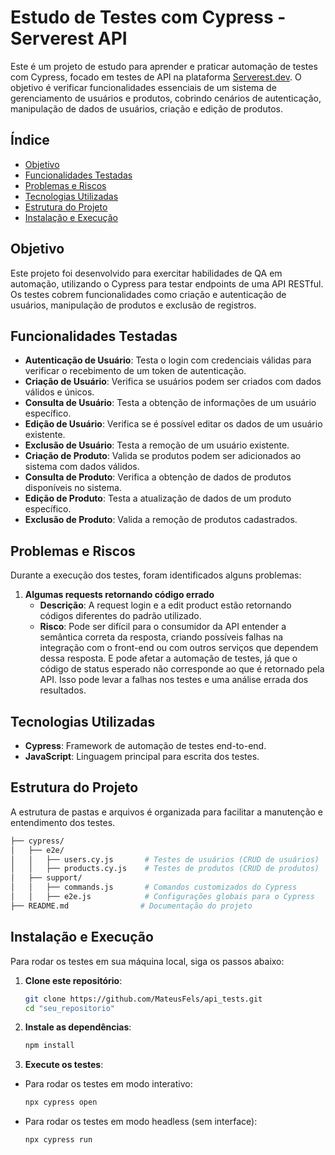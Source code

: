 # Estudo de Testes com Cypress - Serverest API

Este é um projeto de estudo para aprender e praticar automação de testes com Cypress, focado em testes de API na plataforma [Serverest.dev](https://serverest.dev). O objetivo é verificar funcionalidades essenciais de um sistema de gerenciamento de usuários e produtos, cobrindo cenários de autenticação, manipulação de dados de usuários, criação e edição de produtos.

## Índice

- [Objetivo](#objetivo)
- [Funcionalidades Testadas](#funcionalidades-testadas)
- [Problemas e Riscos](#problemas-e-riscos)
- [Tecnologias Utilizadas](#tecnologias-utilizadas)
- [Estrutura do Projeto](#estrutura-do-projeto)
- [Instalação e Execução](#instalação-e-execução)

## Objetivo

Este projeto foi desenvolvido para exercitar habilidades de QA em automação, utilizando o Cypress para testar endpoints de uma API RESTful. Os testes cobrem funcionalidades como criação e autenticação de usuários, manipulação de produtos e exclusão de registros.

## Funcionalidades Testadas

- **Autenticação de Usuário**: Testa o login com credenciais válidas para verificar o recebimento de um token de autenticação.
- **Criação de Usuário**: Verifica se usuários podem ser criados com dados válidos e únicos.
- **Consulta de Usuário**: Testa a obtenção de informações de um usuário específico.
- **Edição de Usuário**: Verifica se é possível editar os dados de um usuário existente.
- **Exclusão de Usuário**: Testa a remoção de um usuário existente.
- **Criação de Produto**: Valida se produtos podem ser adicionados ao sistema com dados válidos.
- **Consulta de Produto**: Verifica a obtenção de dados de produtos disponíveis no sistema.
- **Edição de Produto**: Testa a atualização de dados de um produto específico.
- **Exclusão de Produto**: Valida a remoção de produtos cadastrados.

## Problemas e Riscos

Durante a execução dos testes, foram identificados alguns problemas:

1. **Algumas requests retornando código errado**
   - **Descrição**: A request login e a edit product estão retornando códigos diferentes do padrão utilizado.
   - **Risco**: Pode ser difícil para o consumidor da API entender a semântica correta da resposta, criando possíveis falhas na integração com o front-end ou com outros serviços que dependem dessa resposta. E pode afetar a automação de testes, já que o código de status esperado não corresponde ao que é retornado pela API. Isso pode levar a falhas nos testes e uma análise errada dos resultados.

## Tecnologias Utilizadas

- **Cypress**: Framework de automação de testes end-to-end.
- **JavaScript**: Linguagem principal para escrita dos testes.

## Estrutura do Projeto

A estrutura de pastas e arquivos é organizada para facilitar a manutenção e entendimento dos testes.

   ```bash
   ├── cypress/
   │   ├── e2e/
   │   │   ├── users.cy.js       # Testes de usuários (CRUD de usuários)
   │   │   ├── products.cy.js    # Testes de produtos (CRUD de produtos)
   │   ├── support/
   │   │   ├── commands.js       # Comandos customizados do Cypress
   │   │   ├── e2e.js            # Configurações globais para o Cypress
   ├── README.md                # Documentação do projeto
   ```
## Instalação e Execução

Para rodar os testes em sua máquina local, siga os passos abaixo:

1. **Clone este repositório**:

   ```bash
   git clone https://github.com/MateusFels/api_tests.git
   cd "seu_repositorio"

2. **Instale as dependências**:

   ```bash
   npm install

3. **Execute os testes**:

 - Para rodar os testes em modo interativo:

   ```bash
   npx cypress open

 - Para rodar os testes em modo headless (sem interface):

   ```bash
   npx cypress run
